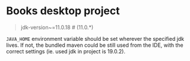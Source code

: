 # Books desktop project

> jdk-version~=11.0.18  # (11.0.*)

`JAVA_HOME` environment variable should be set wherever the specified jdk lives.
If not, the bundled maven could be still used from the IDE,
with the correct settings (ie. used jdk in project is 19.0.2).
